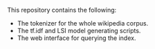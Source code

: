 This repository contains the following:

* The tokenizer for the whole wikipedia corpus.
* The tf.idf and LSI model generating scripts.
* The web interface for querying the index.
